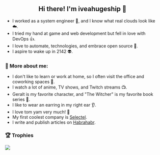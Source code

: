 <div align="center">
  <h2>Hi there! I'm iveahugeship 👋</h2>
</div>

- I worked as a system engineer 🚀, and I know what real clouds look like ☁️.
- I tried my hand at game and web development but fell in love with DevOps 👍.
- I love to automate, technologies, and embrace open source 🤖.
- I aspire to wake up in 2142 👽.

### 🧐 More about me:

- I don't like to learn or work at home, so I often visit the office and coworking spaces 🏢.
- I watch a lot of anime, TV shows, and Twitch streams 📺.
- Geralt is my favorite character, and "The Witcher" is my favorite book series 🐺.
- I like to wear an earring in my right ear 👂.
- I love tom yam very much! 🍲
- My first coolest company is [Selectel](https://selectel.ru/).
- I write and publish articles on [Habrahabr](https://habr.com/ru/users/iveahugeship/).

### 🏆 Trophies
![](https://github-profile-trophy.vercel.app/?username=iveahugeship&theme=radical&no-frame=false&no-bg=false&margin-w=4)
